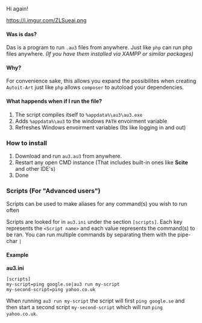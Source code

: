 Hi again!

https://i.imgur.com/ZLSueai.png

#### Was is das?
Das is a program to run `.au3` files from anywhere. Just like `php` can run php files anywhere. *(If you have them installed via XAMPP or similar packages)*

#### Why?

For convenience sake, this allows you expand the possibilites when creating `Autoit-Art` just like `php` allows `composer` to autoload your dependencies.

#### What happends when if I run the file?

1. The script compiles itself to `%appdata%\au3\au3.exe`
2. Adds `%appdata%\au3` to the windows `PATH` envoirment variable
3. Refreshes Windows envoirment variables (Its like logging in and out)


### How to install
1. Download and run `au3.au3` from anywhere.
2. Restart any open CMD instance (That includes built-in ones like **Scite** and other IDE's)
3. Done

### Scripts (For "Advanced users")
Scripts can be used to make aliases for any command(s) you wish to run often

Scripts are looked for in `au3.ini` under the section `[scripts]`. Each key represents the `<Script name>` and each value represents the command(s) to be ran. You can run multiple commands by separating them with the pipe-char `|`

#### Example
 **au3.ini**
```
[scripts]
my-script=ping google.se|au3 run my-script
my-second-script=ping yahoo.co.uk
```
When running `au3 run my-script` the script will first `ping google.se` and then start a second script `my-second-script` which will run `ping yahoo.co.uk`.